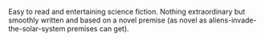 Easy to read and entertaining science fiction. Nothing extraordinary but smoothly written and based on a novel premise (as novel as aliens-invade-the-solar-system premises can get).
